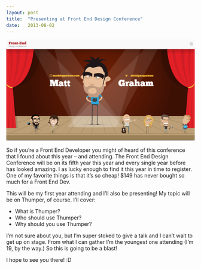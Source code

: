```yaml
---
layout: post
title:  "Presenting at Front End Design Conference"
date:   2013-08-02
---
```

![Front End Conferences website](/img/blog-images/presenting-front-end-conf.png)

So if you’re a Front End Developer you might of heard of this conference that I found about this year – and attending. The Front End Design Conference will be on its fifth year this year and every single year before has looked amazing. I as lucky enough to find it this year in time to register. One of my favorite things is that it’s so cheap! $149 has never bought so much for a Front End Dev.

This will be my first year attending and I’ll also be presenting! My topic will be on Thumper, of course. I’ll cover:

* What is Thumper?
* Who should use Thumper?
* Why should you use Thumper?

I’m not sure about you, but I’m super stoked to give a talk and I can’t wait to get up on stage. From what I can gather I’m the youngest one attending (I’m 19, by the way.) So this is going to be a blast!

I hope to see you there! :D